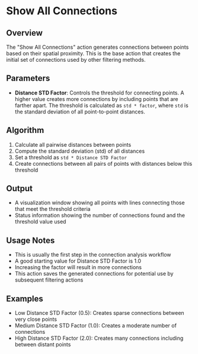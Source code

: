 # Show All Connections

## Overview
The "Show All Connections" action generates connections between points based on their spatial proximity. This is the base action that creates the initial set of connections used by other filtering methods.

## Parameters
- **Distance STD Factor**: Controls the threshold for connecting points. A higher value creates more connections by including points that are farther apart. The threshold is calculated as `std * factor`, where `std` is the standard deviation of all point-to-point distances.

## Algorithm
1. Calculate all pairwise distances between points
2. Compute the standard deviation (std) of all distances
3. Set a threshold as `std * Distance STD Factor`
4. Create connections between all pairs of points with distances below this threshold

## Output
- A visualization window showing all points with lines connecting those that meet the threshold criteria
- Status information showing the number of connections found and the threshold value used

## Usage Notes
- This is usually the first step in the connection analysis workflow
- A good starting value for Distance STD Factor is 1.0
- Increasing the factor will result in more connections
- This action saves the generated connections for potential use by subsequent filtering actions

## Examples
- Low Distance STD Factor (0.5): Creates sparse connections between very close points
- Medium Distance STD Factor (1.0): Creates a moderate number of connections
- High Distance STD Factor (2.0): Creates many connections including between distant points
